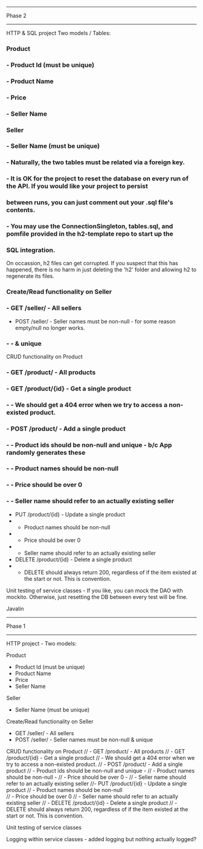 **********************
Phase 2
**********************

HTTP & SQL project Two models / Tables: 

### Product 
### - Product Id (must be unique) 
### - Product Name 
### - Price 
### - Seller Name 

### Seller 
### - Seller Name (must be unique) 

### - Naturally, the two tables must be related via a foreign key. 
### - It is OK for the project to reset the database on every run of the API. If you would like your project to persist 
###     between runs, you can just comment out your .sql file's contents. 
### - You may use the ConnectionSingleton, tables.sql, and pomfile provided in the h2-template repo to start up the 
###     SQL integration. 

On occassion, h2 files can get corrupted. If you suspect that this has happened, there is no harm in just deleting the 
'h2' folder and allowing h2 to regenerate its files.

### Create/Read functionality on Seller 
### - GET /seller/ - All sellers 
 - POST /seller/ - Seller names must be non-null - for some reason empty/null no longer works.
### - - & unique 

CRUD functionality on Product 
### - GET /product/ - All products 
### - GET /product/{id} - Get a single product 
### - - We should get a 404 error when we try to access a non-existed product.
### - POST /product/ - Add a single product 
### - - Product ids should be non-null and unique - b/c App randomly generates these
### - - Product names should be non-null 
### - - Price should be over 0 
### - - Seller name should refer to an actually existing seller 
 - PUT /product/{id} - Update a single product 
 - - Product names should be non-null 
 - - Price should be over 0 
 - - Seller name should refer to an actually existing seller 
 - DELETE /product/{id} - Delete a single product 
 - - DELETE should always return 200, regardless of if the item existed at the start or not. This is convention.

Unit testing of service classes - If you like, you can mock the DAO with mockito. Otherwise, just resetting the 
DB between every test will be fine.

Javalin


***********************
Phase 1
***********************

HTTP project - Two models: 

Product 
 - Product Id (must be unique) 
 - Product Name 
 - Price 
 - Seller Name 

Seller 
 - Seller Name (must be unique)

Create/Read functionality on Seller 
 - GET /seller/ - All sellers 
 - POST /seller/ - Seller names must be non-null & unique 

CRUD functionality on Product 
// - GET /product/ - All products
// - GET /product/{id} - Get a single product 
//        - We should get a 404 error when we try to access a non-existed product. 
// - POST /product/ - Add a single product 
//        - Product ids should be non-null and unique - 
//        - Product names should be non-null - 
//        - Price should be over 0 - 
//        - Seller name should refer to an actually existing seller
//- PUT /product/{id} - Update a single product 
//        - Product names should be non-null  
//        - Price should be over 0 
//        - Seller name should refer to an actually existing seller
//  - DELETE /product/{id} - Delete a single product 
//         - DELETE should always return 200, regardless of if the item existed at the start or not. 
            This is convention.

Unit testing of service classes 

Logging within service classes - added logging but nothing actually logged?  

